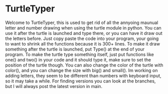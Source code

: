 # TurtleTyper
Welcome to TurtleTyper, this is used to get rid of all the annyoing maunual letter and number drawing when using the turtle module in python. You can use it after the turtle is launched and type there, or you can have it draw out the letters before. Just copy paste the code into your program, your going to want to shrink all the functions because it is 300+ lines. To make it draw something after the turtle is launched, put Type() at the end of your program. To make the turtle type something itself, just put functions like one() and two() in your code and it should type it, make sure to set the position of the turtle though. You can also change the color of the turtle with color(), and you can change the size with big() and small(). Im working on adding letters, they seem to be different than numbers with keyboard input, so it may take a while. For finding versions you can look at the branches, but I will always post the latest version in main.
